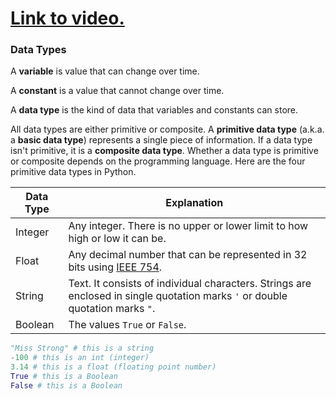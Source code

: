 # [Link to video.](https://www.youtube.com/watch?v=XtPShMEyu7s&list=PLVD25niNi0Bkf2psAf7PzB1SV068XyNPo&index=10)

### Data Types

A **variable** is value that can change over time. 

A **constant** is a value that cannot change over time. 

A **data type** is the kind of data that variables and constants can store.

All data types are either primitive or composite. A **primitive data type** (a.k.a. a **basic data type**) represents a single piece of information. If a data type isn't primitive, it is a **composite data type**. Whether a data type is primitive or composite depends on the programming language. Here are the four primitive data types in Python. 

| Data Type | Explanation |
| --- | --- |
| Integer | Any integer. There is no upper or lower limit to how high or low it can be. |
| Float | Any decimal number that can be represented in 32 bits using [IEEE 754](https://en.wikipedia.org/wiki/Single-precision_floating-point_format#IEEE_754_single-precision_binary_floating-point_format:_binary32). 
| String  | Text.  It consists of individual characters. Strings are enclosed in single quotation marks `'` or double quotation marks `"`. |
| Boolean   | The values `True` or `False`. |

```python
"Miss Strong" # this is a string
-100 # this is an int (integer)
3.14 # this is a float (floating point number)
True # this is a Boolean
False # this is a Boolean
```
